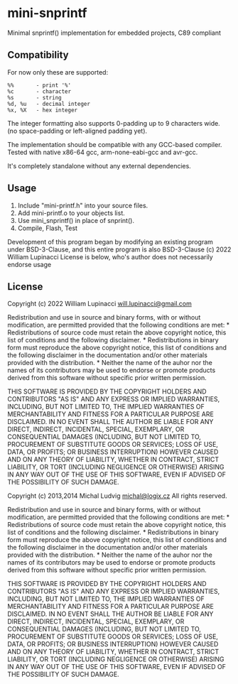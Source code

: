 mini-snprintf
===========

Minimal snprintf() implementation for embedded projects, C89 compliant

Compatibility
-------------

For now only these are supported:

    %%       - print '%'
    %c       - character
    %s       - string
    %d, %u   - decimal integer
    %x, %X   - hex integer

The integer formatting also supports 0-padding up to 9 characters wide.
(no space-padding or left-aligned padding yet).

The implementation should be compatible with any GCC-based compiler.
Tested with native x86-64 gcc, arm-none-eabi-gcc and avr-gcc.

It's completely standalone without any external dependencies.

Usage
-----

1. Include "mini-printf.h" into your source files.
2. Add mini-printf.o to your objects list.
3. Use mini_snprintf() in place of snprint().
4. Compile, Flash, Test

Development of this program began by modifying an existing program under BSD-3-Clause, 
and this entire program is also BSD-3-Clause (c) 2022 William Lupinacci
License is below, who's author does not necessarily endorse usage

License
-------
Copyright (c) 2022 William Lupinacci <will.lupinacci@gmail.com>

Redistribution and use in source and binary forms, with or without
modification, are permitted provided that the following conditions are met:
    * Redistributions of source code must retain the above copyright
      notice, this list of conditions and the following disclaimer.
    * Redistributions in binary form must reproduce the above copyright
      notice, this list of conditions and the following disclaimer in the
      documentation and/or other materials provided with the distribution.
    * Neither the name of the auhor nor the names of its contributors
      may be used to endorse or promote products derived from this software
      without specific prior written permission.

THIS SOFTWARE IS PROVIDED BY THE COPYRIGHT HOLDERS AND CONTRIBUTORS "AS IS" AND
ANY EXPRESS OR IMPLIED WARRANTIES, INCLUDING, BUT NOT LIMITED TO, THE IMPLIED
WARRANTIES OF MERCHANTABILITY AND FITNESS FOR A PARTICULAR PURPOSE ARE
DISCLAIMED. IN NO EVENT SHALL THE AUTHOR BE LIABLE FOR ANY
DIRECT, INDIRECT, INCIDENTAL, SPECIAL, EXEMPLARY, OR CONSEQUENTIAL DAMAGES
(INCLUDING, BUT NOT LIMITED TO, PROCUREMENT OF SUBSTITUTE GOODS OR SERVICES;
LOSS OF USE, DATA, OR PROFITS; OR BUSINESS INTERRUPTION) HOWEVER CAUSED AND
ON ANY THEORY OF LIABILITY, WHETHER IN CONTRACT, STRICT LIABILITY, OR TORT
(INCLUDING NEGLIGENCE OR OTHERWISE) ARISING IN ANY WAY OUT OF THE USE OF THIS
SOFTWARE, EVEN IF ADVISED OF THE POSSIBILITY OF SUCH DAMAGE.

Copyright (c) 2013,2014 Michal Ludvig <michal@logix.cz>
All rights reserved.

Redistribution and use in source and binary forms, with or without
modification, are permitted provided that the following conditions are met:
    * Redistributions of source code must retain the above copyright
      notice, this list of conditions and the following disclaimer.
    * Redistributions in binary form must reproduce the above copyright
      notice, this list of conditions and the following disclaimer in the
      documentation and/or other materials provided with the distribution.
    * Neither the name of the auhor nor the names of its contributors
      may be used to endorse or promote products derived from this software
      without specific prior written permission.

THIS SOFTWARE IS PROVIDED BY THE COPYRIGHT HOLDERS AND CONTRIBUTORS "AS IS" AND
ANY EXPRESS OR IMPLIED WARRANTIES, INCLUDING, BUT NOT LIMITED TO, THE IMPLIED
WARRANTIES OF MERCHANTABILITY AND FITNESS FOR A PARTICULAR PURPOSE ARE
DISCLAIMED. IN NO EVENT SHALL THE AUTHOR BE LIABLE FOR ANY
DIRECT, INDIRECT, INCIDENTAL, SPECIAL, EXEMPLARY, OR CONSEQUENTIAL DAMAGES
(INCLUDING, BUT NOT LIMITED TO, PROCUREMENT OF SUBSTITUTE GOODS OR SERVICES;
LOSS OF USE, DATA, OR PROFITS; OR BUSINESS INTERRUPTION) HOWEVER CAUSED AND
ON ANY THEORY OF LIABILITY, WHETHER IN CONTRACT, STRICT LIABILITY, OR TORT
(INCLUDING NEGLIGENCE OR OTHERWISE) ARISING IN ANY WAY OUT OF THE USE OF THIS
SOFTWARE, EVEN IF ADVISED OF THE POSSIBILITY OF SUCH DAMAGE.
